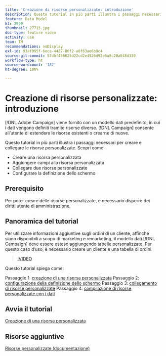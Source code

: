 ```yaml
---
title: 'Creazione di risorse personalizzate: introduzione'
description: Questo tutorial in più parti illustra i passaggi necessari per creare e collegare le risorse personalizzate.
feature: Data Model
kt: 2999
thumbnail: 27715.jpg
doc-type: feature video
activity: use
team: TM
recommendations: noDisplay
exl-id: 93af995f-6eca-4427-86f2-a8f63ae6b9c4
source-git-commit: 57dbf456625d22cd2e4526d92e5a8c20a048d339
workflow-type: ht
source-wordcount: '187'
ht-degree: 100%

---
```


# Creazione di risorse personalizzate: introduzione

[!DNL Adobe Campaign] viene fornito con un modello dati predefinito, in cui i dati vengono definiti tramite risorse diverse. [!DNL Campaign] consente all’utente di estendere le risorse esistenti o crearne di nuove.

Questo tutorial in più parti illustra i passaggi necessari per creare e collegare le risorse personalizzate.
Scopri come:

* Creare una risorsa personalizzata
* Aggiungere campi alla risorsa personalizzata
* Collegare due risorse personalizzate
* Configurare la definizione dello schermo

## Prerequisito

Per poter creare delle risorse personalizzate, è necessario disporre dei diritti utente di amministrazione.

## Panoramica del tutorial

Per utilizzare informazioni aggiuntive sugli ordini di un cliente, affinché siano disponibili a scopo di marketing e remarketing, il modello dati [!DNL Campaign] deve essere esteso aggiungendo tabelle personalizzate. Per questo caso d’uso, è necessario creare un cliente e una tabella di ordini.

>[!VIDEO](https://video.tv.adobe.com/v/27715?quality=9)

Questo tutorial spiega come:

Passaggio 1: [creazione di una risorsa personalizzata](./creating-a-custom-resource.md)
Passaggio 2: [configurazione della definizione dello schermo](./configuring-a-screen-definition-for-a-custom-resource.md)
Passaggio 3: [collegamento di risorse personalizzate](./linking-custom-resources.md)
Passaggio 4: [compilazione di risorse personalizzate con i dati](./populate-custom-resources-with-data.md)

## Avvia il tutorial

[Creazione di una risorsa personalizzata](./creating-a-custom-resource.md)

## Risorse aggiuntive

[Risorse personalizzate (documentazione)](https://experienceleague.adobe.com/docs/campaign-standard/using/working-with-apis/global-concepts/custom-resources.html?lang=it)
